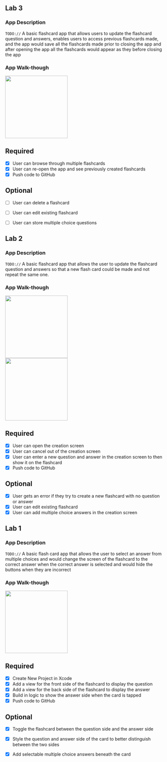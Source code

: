 ## Lab 3

### App Description
`TODO://` A basic flashcard app that allows users to update the flashcard question and answers,  enables users to access previous flashcards made, and the app would save all the flashcards made prior to closing the app and after opening the app all the flashcards would appear as they before closing the app

### App Walk-though

<img src="http://g.recordit.co/hI2BxmlFBF.gif" width=200><br>

## Required
- [x] User can browse through multiple flashcards
- [x] User can re-open the app and see previously created flashcards
- [x] Push code to GitHub
## Optional
- [ ] User can delete a flashcard
- [ ] User can edit existing flashcard
- [ ] User can store multiple choice questions


## Lab 2

### App Description
`TODO://` A basic flashcard app that allows the user to update the flashcard question and answers so that a new flash card could be made and not repeat the same one.

### App Walk-though

<img src="http://recordit.co/RBsT29N0Nf" width=200><br>
<img src="http://g.recordit.co/mt43Gb579x.gif" width=200><br>

## Required
- [x] User can open the creation screen
- [x] User can cancel out of the creation screen
- [x] User can enter a new question and answer in the creation screen to then show it on the flashcard
- [x] Push code to GitHub
## Optional
- [x] User gets an error if they try to create a new flashcard with no question or answer
- [x] User can edit existing flashcard
- [x] User can add multiple choice answers in the creation screen

## Lab 1

### App Description
`TODO://` A basic flash card app that allows the user to select an answer from multiple choices and would change the screen of the flashcard to the correct answer when the correct answer is selected and would hide the buttons when they are incorrect

### App Walk-though

<img src="http://g.recordit.co/Y1ovcFcTyh.gif" width=200><br>

## Required
- [x] Create New Project in Xcode
- [x] Add a view for the front side of the flashcard to display the question
- [x] Add a view for the back side of the flashcard to display the answer
- [x] Build in logic to show the answer side when the card is tapped
- [x] Push code to GitHub
## Optional
- [x] Toggle the flashcard between the question side and the answer side
- [x] Style the question and answer side of the card to better distinguish between the two sides
- [x] Add selectable multiple choice answers beneath the card




